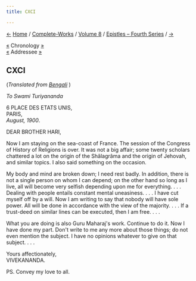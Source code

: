 ```yaml
---
title: CXCI

---
```

<div>

[←](190_john_fox.htm) [Home](../../../index.htm) /
[Complete-Works](../../complete_works.htm) / [Volume
8](../volume_8_contents.htm) / [Epistles – Fourth
Series](epistles_fourth_series_contents.htm) / [→](192_hari.htm)

  

[«](../../volume_9/letters_fifth_series/181_christine.htm) Chronology
[»](../../volume_9/letters_fifth_series/182_nivedita.htm)  
[«](189_hari.htm) Addressee [»](192_hari.htm)

## CXCI

(*Translated from [Bengali](b8504e8191.pdf)* )

*To Swami Turiyananda*

6 PLACE DES ETATS UNIS,  
PARIS,  
*August, 1900*.

DEAR BROTHER HARI,

Now I am staying on the sea-coast of France. The session of the Congress
of History of Religions is over. It was not a big affair; some twenty
scholars chattered a lot on the origin of the Shâlagrâma and the origin
of Jehovah, and similar topics. I also said something on the occasion.

My body and mind are broken down; I need rest badly. In addition, there
is not a single person on whom I can depend; on the other hand so long
as I live, all will become very selfish depending upon me for
everything. . . . Dealing with people entails constant mental
uneasiness. . . . I have cut myself off by a will. Now I am writing to
say that nobody will have sole power. All will be done in accordance
with the view of the majority. . . . If a trust-deed on similar lines
can be executed, then I am free. . . .

What you are doing is also Guru Maharaj's work. Continue to do it. Now I
have done my part. Don't write to me any more about those things; do not
even mention the subject. I have no opinions whatever to give on that
subject. . . .

Yours affectionately,  
VIVEKANANDA.

PS. Convey my love to all.

</div>
